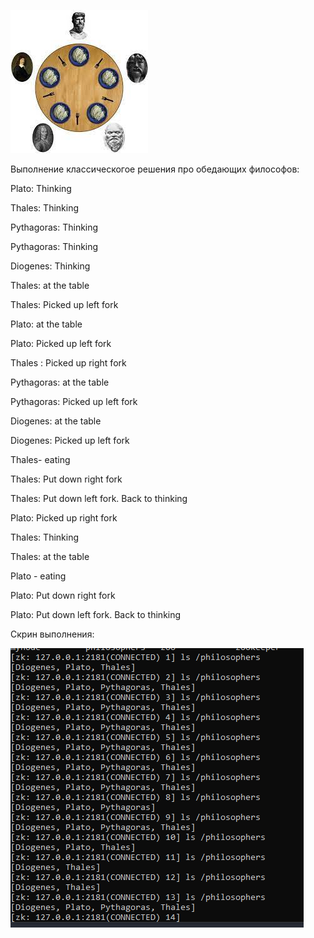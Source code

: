 ![Alt text](/screens/image-5.png)

Выполнение классическогое решения про обедающих философов:

Plato: Thinking

Thales: Thinking

Pythagoras: Thinking

Pythagoras: Thinking

Diogenes: Thinking

Thales: at the table

Thales: Picked up left fork

Plato: at the table

Plato: Picked up left fork

Thales : Picked up right fork

Pythagoras: at the table

Pythagoras: Picked up left fork

Diogenes: at the table

Diogenes: Picked up left fork

Thales- eating

Thales: Put down right fork

Thales: Put down left fork. Back to thinking

Plato: Picked up right fork

Thales: Thinking

Thales: at the table

Plato - eating

Plato: Put down right fork

Plato: Put down left fork. Back to thinking

Скрин выполнения:

![Alt text](/screens/image-6.png)
